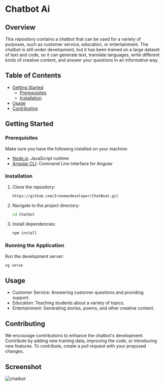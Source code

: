 # Chatbot Ai

## Overview

This repository contains a chatbot that can be used for a variety of purposes, such as customer service, education, or entertainment. The chatbot is still under development, but it has been trained on a large dataset of text and code, so it can generate text, translate languages, write different kinds of creative content, and answer your questions in an informative way.

## Table of Contents

- [Getting Started](#getting-started)
  - [Prerequisites](#prerequisites)
  - [Installation](#installation)
- [Usage](#usage)
- [Contributing](#contributing)


## Getting Started

### Prerequisites

Make sure you have the following installed on your machine:

- [Node.js](https://nodejs.org/): JavaScript runtime
- [Angular CLI](https://angular.io/cli): Command Line Interface for Angular

### Installation

1. Clone the repository:

    ```bash
    https://github.com/Ironmandeveloper/ChatBoat.git
    ```

2. Navigate to the project directory:

    ```bash
    cd Chatbot
    ```

3. Install dependencies:

    ```bash
    npm install
    ```

### Running the Application

Run the development server:

```bash
ng serve
```

## Usage

- Customer Service: Answering customer questions and providing support.
- Education: Teaching students about a variety of topics.
- Entertainment: Generating stories, poems, and other creative content.

## Contributing

We encourage contributions to enhance the chatbot's development. Contribute by adding new training data, improving the code, or introducing new features. To contribute, create a pull request with your proposed changes.

## Screenshot

![chatbot](https://github.com/Ironmandeveloper/ChatBoat/assets/139443148/ec37cf17-82be-40f9-b09f-678b0cb9da56)

